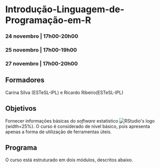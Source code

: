 # Introdução-Linguagem-de-Programação-em-R

### 24 novembro | 17h00-20h00
### 25 novembro | 17h00-19h00
### 27 novembro | 17h00-20h00 

## Formadores
   Carina Silva (ESTeSL-IPL) e Ricardo Ribeiro(ESTeSL-IPL)
   


## Objetivos
Fornecer informações básicas do _software_ estatístico ![RStudio's logo](https://rstudio.com/wp-content/uploads/2018/10/RStudio-Logo-Flat.png){width=25%}. O curso é considerado de nível básico, pois apresenta apenas a forma de utilização de ferramentas úteis.

## Programa



O curso está estruturado em dois módulos, descritos abaixo.
